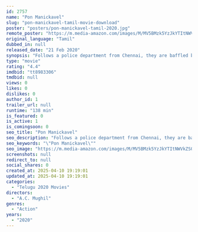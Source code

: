 ```yaml
---
id: 2757
name: "Pon Manickavel"
slug: "pon-manickavel-tamil-movie-download"
poster: "posters/pon-manickavel-tamil-2020.jpg"
remote_poster: "https://m.media-amazon.com/images/M/MV5BMzk5YzJkYTItNWVkZS00YWNhLWE3YmQtZDgzZTMxYjQzMjAwXkEyXkFqcGc@._V1_SX300.jpg"
original_language: "Tamil"
dubbed_in: null
released_date: "21 Feb 2020"
synopsis: "Follows a police department from Chennai, they are baffled by the brutality of crime and they will get help from someone who has given up as a cop."
type: "movie"
rating: "4.4"
imdbid: "tt8983306"
tmdbid: null
views: 0
likes: 0
dislikes: 0
author_id: 1
trailer_url: null
runtime: "138 min"
is_featured: 0
is_active: 1
is_comingsoon: 0
seo_title: "Pon Manickavel"
seo_description: "Follows a police department from Chennai, they are baffled by the brutality of crime and they will get help from someone who has given up as a cop."
seo_keywords: "\"Pon Manickavel\""
seo_image: "https://m.media-amazon.com/images/M/MV5BMzk5YzJkYTItNWVkZS00YWNhLWE3YmQtZDgzZTMxYjQzMjAwXkEyXkFqcGc@._V1_SX300.jpg"
screenshots: null
redirect_to: null
social_shares: 0
created_at: 2025-04-10 19:19:01
updated_at: 2025-04-10 19:19:01
categories:
  - "Telugu 2020 Movies"
directors:
  - "A.C. Mughil"
genres:
  - "Action"
years:
  - "2020"
---
```

